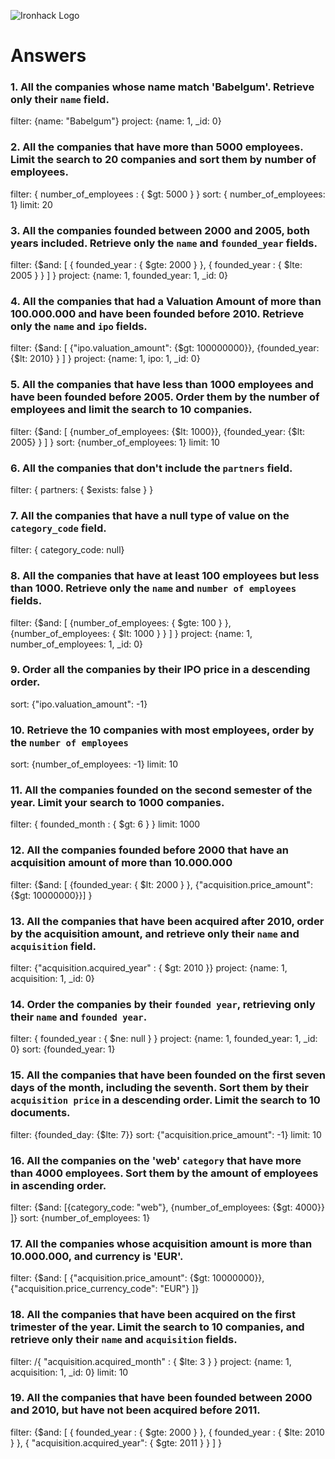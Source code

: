 ![Ironhack Logo](https://i.imgur.com/1QgrNNw.png)

# Answers

### 1. All the companies whose name match 'Babelgum'. Retrieve only their `name` field.

filter: {name: "Babelgum"}
project: {name: 1, _id: 0}

### 2. All the companies that have more than 5000 employees. Limit the search to 20 companies and sort them by **number of employees**.

filter: { number_of_employees : { $gt: 5000 } }
sort: { number_of_employees: 1}
limit: 20

### 3. All the companies founded between 2000 and 2005, both years included. Retrieve only the `name` and `founded_year` fields.

filter: {$and: [ { founded_year : { $gte: 2000 } }, { founded_year : { $lte: 2005 } } ] }
project: {name: 1, founded_year: 1, _id: 0}

### 4. All the companies that had a Valuation Amount of more than 100.000.000 and have been founded before 2010. Retrieve only the `name` and `ipo` fields.

filter: {$and: [ {"ipo.valuation_amount": {$gt: 100000000}}, {founded_year: {$lt: 2010} } ] }
project: {name: 1, ipo: 1, _id: 0}

### 5. All the companies that have less than 1000 employees and have been founded before 2005. Order them by the number of employees and limit the search to 10 companies.

filter: {$and: [ {number_of_employees: {$lt: 1000}}, {founded_year: {$lt: 2005} } ] }
sort: {number_of_employees: 1}
limit: 10

### 6. All the companies that don't include the `partners` field.

filter: { partners: { $exists: false } }

### 7. All the companies that have a null type of value on the `category_code` field.

filter: { category_code: null}

### 8. All the companies that have at least 100 employees but less than 1000. Retrieve only the `name` and `number of employees` fields.

filter: {$and: [ {number_of_employees: { $gte: 100 } },  {number_of_employees: { $lt: 1000 } } ] }
project: {name: 1, number_of_employees: 1, _id: 0}

### 9. Order all the companies by their IPO price in a descending order.

sort: {"ipo.valuation_amount": -1}

### 10. Retrieve the 10 companies with most employees, order by the `number of employees`

sort: {number_of_employees: -1}
limit: 10

### 11. All the companies founded on the second semester of the year. Limit your search to 1000 companies.

filter: { founded_month : { $gt: 6 } }
limit: 1000

### 12. All the companies founded before 2000 that have an acquisition amount of more than 10.000.000

filter: {$and: [ {founded_year: { $lt: 2000 } }, {"acquisition.price_amount": {$gt: 10000000}}] }

### 13. All the companies that have been acquired after 2010, order by the acquisition amount, and retrieve only their `name` and `acquisition` field.

filter: {"acquisition.acquired_year" : { $gt: 2010 }}
project: {name: 1, acquisition: 1, _id: 0}

### 14. Order the companies by their `founded year`, retrieving only their `name` and `founded year`.

<!-- maybe add a filter on the null value of founded_year -->
filter: { founded_year : { $ne: null } }
project: {name: 1, founded_year: 1, _id: 0}
sort: {founded_year: 1}

### 15. All the companies that have been founded on the first seven days of the month, including the seventh. Sort them by their `acquisition price` in a descending order. Limit the search to 10 documents.

filter: {founded_day: {$lte: 7}}
sort: {"acquisition.price_amount": -1}
limit: 10

### 16. All the companies on the 'web' `category` that have more than 4000 employees. Sort them by the amount of employees in ascending order.

filter: {$and: [{category_code: "web"}, {number_of_employees: {$gt: 4000}} ]}
sort: {number_of_employees: 1}

### 17. All the companies whose acquisition amount is more than 10.000.000, and currency is 'EUR'.

filter: {$and: [ {"acquisition.price_amount": {$gt: 10000000}}, {"acquisition.price_currency_code": "EUR"} ]}

### 18. All the companies that have been acquired on the first trimester of the year. Limit the search to 10 companies, and retrieve only their `name` and `acquisition` fields.

filter: /{ "acquisition.acquired_month" : { $lte: 3 } }
project: {name: 1, acquisition: 1, _id: 0}
limit: 10

### 19. All the companies that have been founded between 2000 and 2010, but have not been acquired before 2011.

filter: {$and: [ { founded_year : { $gte: 2000 } }, { founded_year : { $lte: 2010 } }, { "acquisition.acquired_year": { $gte: 2011 } } ] }
